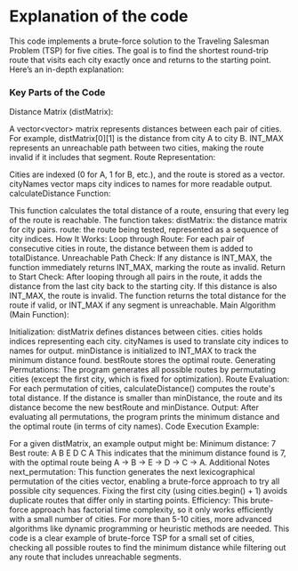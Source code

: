 ﻿# Explanation of the code

This code implements a brute-force solution to the Traveling Salesman Problem (TSP) for five cities. The goal is to find the shortest round-trip route that visits each city exactly once and returns to the starting point. Here’s an in-depth explanation:

### Key Parts of the Code
Distance Matrix (distMatrix):

A vector<vector<int>> matrix represents distances between each pair of cities. For example, distMatrix[0][1] is the distance from city A to city B.
INT_MAX represents an unreachable path between two cities, making the route invalid if it includes that segment.
Route Representation:

Cities are indexed (0 for A, 1 for B, etc.), and the route is stored as a vector<int>.
cityNames vector maps city indices to names for more readable output.
calculateDistance Function:

This function calculates the total distance of a route, ensuring that every leg of the route is reachable.
The function takes:
distMatrix: the distance matrix for city pairs.
route: the route being tested, represented as a sequence of city indices.
How It Works:
Loop through Route: For each pair of consecutive cities in route, the distance between them is added to totalDistance.
Unreachable Path Check: If any distance is INT_MAX, the function immediately returns INT_MAX, marking the route as invalid.
Return to Start Check: After looping through all pairs in the route, it adds the distance from the last city back to the starting city. If this distance is also INT_MAX, the route is invalid.
The function returns the total distance for the route if valid, or INT_MAX if any segment is unreachable.
Main Algorithm (Main Function):

Initialization:
distMatrix defines distances between cities.
cities holds indices representing each city.
cityNames is used to translate city indices to names for output.
minDistance is initialized to INT_MAX to track the minimum distance found.
bestRoute stores the optimal route.
Generating Permutations:
The program generates all possible routes by permutating cities (except the first city, which is fixed for optimization).
Route Evaluation:
For each permutation of cities, calculateDistance() computes the route's total distance.
If the distance is smaller than minDistance, the route and its distance become the new bestRoute and minDistance.
Output:
After evaluating all permutations, the program prints the minimum distance and the optimal route (in terms of city names).
Code Execution Example:

For a given distMatrix, an example output might be:
Minimum distance: 7
Best route: A B E D C A
This indicates that the minimum distance found is 7, with the optimal route being A -> B -> E -> D -> C -> A.
Additional Notes
next_permutation:
This function generates the next lexicographical permutation of the cities vector, enabling a brute-force approach to try all possible city sequences.
Fixing the first city (using cities.begin() + 1) avoids duplicate routes that differ only in starting points.
Efficiency:
This brute-force approach has factorial time complexity, so it only works efficiently with a small number of cities. For more than 5-10 cities, more advanced algorithms like dynamic programming or heuristic methods are needed.
This code is a clear example of brute-force TSP for a small set of cities, checking all possible routes to find the minimum distance while filtering out any route that includes unreachable segments.